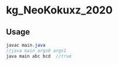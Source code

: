 # kg_NeoKokuxz_2020

## Usage
```java
javac main.java
//java main args0 args1
java main abc bcd  //true
```
